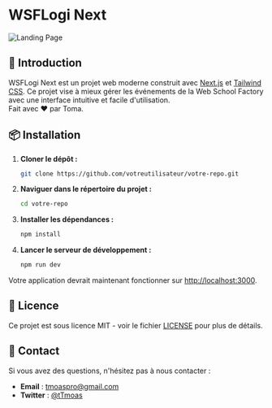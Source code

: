 # WSFLogi Next

![Landing Page](https://i.imgur.com/0SnCqfb.png)

## 🚀 Introduction

WSFLogi Next est un projet web moderne construit avec [Next.js](https://nextjs.org/) et [Tailwind CSS](https://tailwindcss.com/). Ce projet vise à mieux gérer les événements de la Web School Factory avec une interface intuitive et facile d'utilisation.  
Fait avec ❤️ par Toma.

## 📦 Installation

1. **Cloner le dépôt :**

    ```bash
    git clone https://github.com/votreutilisateur/votre-repo.git
    ```

2. **Naviguer dans le répertoire du projet :**

    ```bash
    cd votre-repo
    ```

3. **Installer les dépendances :**

    ```bash
    npm install
    ```

4. **Lancer le serveur de développement :**

    ```bash
    npm run dev
    ```

Votre application devrait maintenant fonctionner sur [http://localhost:3000](http://localhost:3000).

## 📄 Licence

Ce projet est sous licence MIT - voir le fichier [LICENSE](https://github.com/TomaTV/WSFLogi-Next/blob/main/LICENSE) pour plus de détails.

## 💬 Contact

Si vous avez des questions, n'hésitez pas à nous contacter :

- **Email** : tmoaspro@gmail.com
- **Twitter** : [@tTmoas](https://twitter.com/tTmoas)